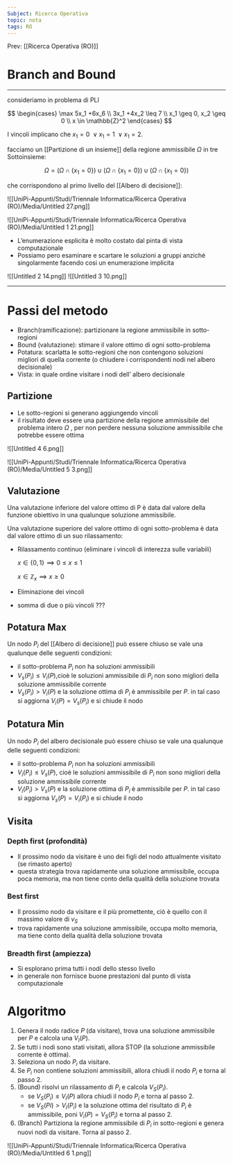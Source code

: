 ```yaml
---
Subject: Ricerca Operativa
topic: nota
tags: RO
---
```


Prev: [[Ricerca Operativa (RO)]]

# Branch and Bound
---
consideriamo in problema di PLI

$$
\begin{cases}
\max 5x_1 +6x_6 \\
3x_1 +4x_2 \leq 7 \\
x_1 \geq 0, x_2 \geq 0 \\
x \in \mathbb{Z}^2
\end{cases}
$$

I vincoli implicano che $x_1=0 \ \lor x_1=1 \ \lor x_1=2$.

facciamo un [[Partizione di un insieme]] della regione ammissibile $\Omega$ in tre Sottoinsieme:

$$
\Omega = (\Omega \cap \{x_1=0\}) \cup(\Omega \cap \{x_1=0\}) \cup (\Omega \cap \{x_1=0\})
$$

  che corrispondono al primo livello del [[Albero di decisione]]:

![[UniPi-Appunti/Studi/Triennale Informatica/Ricerca Operativa (RO)/Media/Untitled 27.png]]

![[UniPi-Appunti/Studi/Triennale Informatica/Ricerca Operativa (RO)/Media/Untitled 1 21.png]]

- L’enumerazione esplicita è molto costato dal pinta di vista computazionale
- Possiamo pero esaminare e scartare le soluzioni a gruppi anziché singolarmente facendo cosi un enumerazione implicita


![[Untitled 2 14.png]]
![[Untitled 3 10.png]]

---

# Passi del metodo

- Branch(ramificazione): partizionare la regione ammissibile in sotto-regioni
- Bound (valutazione): stimare il valore ottimo di ogni sotto-problema
- Potatura: scarlatta le sotto-regioni che non contengono soluzioni migliori di quella corrente (o chiudere i corrispondenti nodi nel albero decisionale)
- Vista: in quale ordine visitare i nodi dell’ albero decisionale

## Partizione

- Le sotto-regioni si generano aggiungendo vincoli
- il risultato deve essere una partizione della regione ammissibile del problema intero $\Omega$ , per non perdere nessuna soluzione ammissibile che potrebbe essere ottima

![[Untitled 4 6.png]]

![[UniPi-Appunti/Studi/Triennale Informatica/Ricerca Operativa (RO)/Media/Untitled 5 3.png]]

## Valutazione

Una valutazione inferiore del valore ottimo di P è data dal valore della funzione
obiettivo in una qualunque soluzione ammissibile.

Una valutazione superiore del valore ottimo di ogni sotto-problema è data dal
valore ottimo di un suo rilassamento:

- Rilassamento continuo (eliminare i vincoli di interezza sulle variabili)

    $x \in \{0,1\} \implies 0 \leq x \leq 1$

    $x \in \mathbb{Z}_x \implies x \geq 0$

- Eliminazione dei vincoli
- somma di due o più vincoli ???

## Potatura Max

Un nodo $P_i$ del [[Albero di decisione]] può essere chiuso se vale una qualunque delle seguenti condizioni:

- il sotto-problema $P_i$ non ha soluzioni ammissibili
- $V_s(P_i) \leq V_i(P)$,cioè le soluzioni ammissibile di $P_i$ non sono migliori della soluzione ammissibile corrente
- $V_s(P_i) > V_i(P)$ e la soluzione ottima di $P_i$ è ammissibile per $P$. in tal caso si aggiorna $V_i(P) = V_s(P_i)$ e si chiude il nodo

## Potatura Min

Un nodo $P_i$ del albero decisionale può essere chiuso se vale una qualunque delle seguenti condizioni:

- il sotto-problema $P_i$ non ha soluzioni ammissibili
- $V_i(P_i) \leq V_s(P)$, cioè le soluzioni ammissibile di $P_i$ non sono migliori della soluzione ammissibile corrente
- $V_i(P_i) > V_s(P)$ e la soluzione ottima di $P_i$ è ammissibile per $P$. in tal caso si aggiorna $V_s(P) = V_i(P_i)$ e si chiude il nodo

## Visita

### Depth first (profondità)

- Il prossimo nodo da visitare è uno dei figli del nodo attualmente visitato (se
rimasto aperto)
- questa strategia trova rapidamente una soluzione ammissibile, occupa poca
memoria, ma non tiene conto della qualità della soluzione trovata

### Best first

- Il prossimo nodo da visitare e il più promettente, ciò è quello con il massimo
valore di $v_S$
- trova rapidamente una soluzione ammissibile, occupa molto memoria, ma
tiene conto della qualità della soluzione trovata

### Breadth first (ampiezza)

- Si esplorano prima tutti i nodi dello stesso livello
- in generale non fornisce buone prestazioni dal punto di vista computazionale

# Algoritmo

1. Genera il nodo radice $P$ (da visitare), trova una soluzione ammissibile per $P$ e
calcola una $V_I(P)$.
2. Se tutti i nodi sono stati visitati, allora STOP (la soluzione ammissibile
corrente è ottima).
3. Seleziona un nodo $P_i$ da visitare.
4. Se $P_i$ non contiene soluzioni ammissibili, allora chiudi il nodo $P_i$  e torna al
passo 2.
5. (Bound) risolvi un rilassamento di $P_i$ e calcola $V_S (P_i)$.
    - se $V_S(P_i) \leq V_I(P)$ allora chiudi il nodo $P_i$ e torna al passo 2.
    - se $V_S(Pi)  >V_I(P_i)$ e la soluzione ottima del risultato di $P_i$ è ammissibile, poni $V_i(P) = V_S(P_i)$ e torna al passo 2.
6. (Branch) Partiziona la regione ammissibile di $P_i$ in sotto-regioni e genera nuovi nodi da visitare. Torna al passo 2.

![[UniPi-Appunti/Studi/Triennale Informatica/Ricerca Operativa (RO)/Media/Untitled 6 1.png]]
